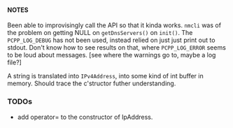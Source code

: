 #### NOTES

Been able to improvisingly call the API so that it kinda works. `nmcli` was of the problem on getting NULL on `getDnsServers()` on `init()`. The `PCPP_LOG_DEBUG` has not been used, instead relied on just just print out to stdout. Don't know how to see results on that, where `PCPP_LOG_ERROR` seems to be loud about messages. [see where the warnings go to, maybe a log file?]

A string is translated into `IPv4Address`, into some kind of int buffer in memory. Should trace the c'structor futher understanding. 

### TODOs 

* add operator= to the constructor of IpAddress.
